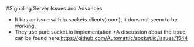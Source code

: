 #Signaling Server Issues and Advances

* It has an issue with io.sockets.clients(room), it does not seem to be working.
* They use pure socket.io implementation
*A discussion about the issue can be found here:https://github.com/Automattic/socket.io/issues/1544
